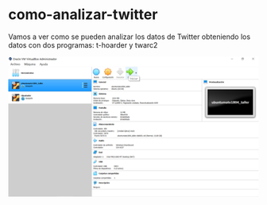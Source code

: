 # como-analizar-twitter
Vamos a ver como se pueden analizar los datos de Twitter obteniendo los datos con dos programas: t-hoarder y twarc2

![Alt text](Imagenes/prueba.png?raw=true "Prueba")
